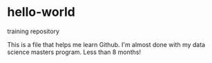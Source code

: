 # hello-world
training repository

This is a file that helps me learn Github. 
I'm almost done with my data science masters program. Less than 8 months!
